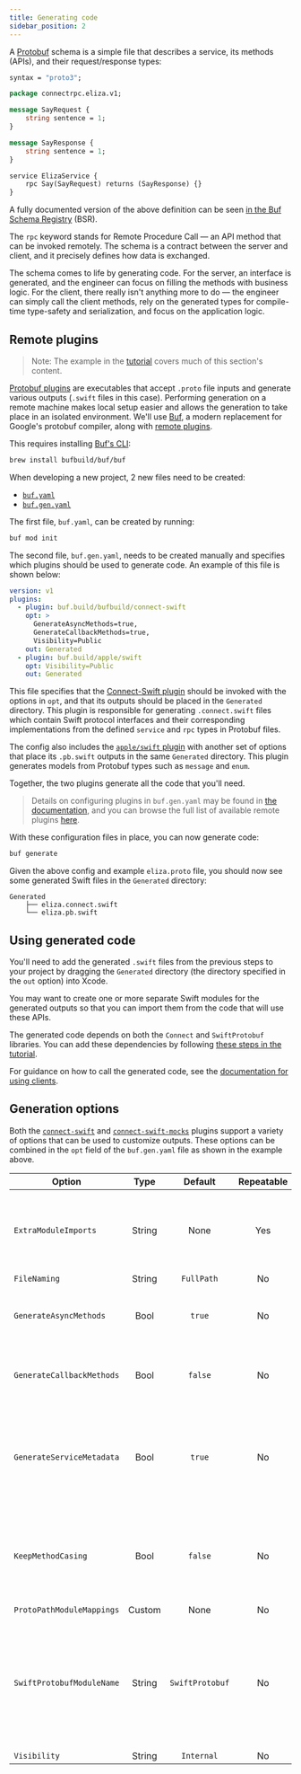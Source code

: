 ```yaml
---
title: Generating code
sidebar_position: 2
---
```


A [Protobuf][protobuf] schema is a simple file that describes a
service, its methods (APIs), and their request/response types:

```protobuf
syntax = "proto3";

package connectrpc.eliza.v1;

message SayRequest {
    string sentence = 1;
}

message SayResponse {
    string sentence = 1;
}

service ElizaService {
    rpc Say(SayRequest) returns (SayResponse) {}
}
```

A fully documented version of the above definition can be seen
[in the Buf Schema Registry](https://buf.build/connectrpc/eliza/file/main:connectrpc/eliza/v1/eliza.proto)
(BSR).

The `rpc` keyword stands for Remote Procedure Call — an API method that can be
invoked remotely. The schema is a contract between the server and client, and
it precisely defines how data is exchanged.

The schema comes to life by generating code. For the server, an interface
is generated, and the engineer can focus on filling the methods with business
logic. For the client, there really isn't anything more to do — the engineer
can simply call the client methods, rely on the generated types for
compile-time type-safety and serialization, and focus on the application logic.

## Remote plugins

> Note: The example in the [tutorial](getting-started.md) covers much of this
> section's content.

[Protobuf plugins][available-plugins] are executables that accept `.proto`
file inputs and generate various outputs (`.swift` files in this case).
Performing generation on a remote machine makes local setup easier
and allows the generation to take place in an isolated
environment. We'll use [Buf][buf], a modern replacement for
Google's protobuf compiler, along with [remote plugins][remote-plugins].

This requires installing [Buf's CLI][buf-cli]:

```bash
brew install bufbuild/buf/buf
```

When developing a new project, 2 new files need to be created:

- [`buf.yaml`][buf.yaml]
- [`buf.gen.yaml`][buf.gen.yaml]

The first file, `buf.yaml`, can be created by running:

```bash
buf mod init
```

The second file, `buf.gen.yaml`, needs to be created manually and specifies
which plugins should be used to generate code. An example of this
file is shown below:

```yaml
version: v1
plugins:
  - plugin: buf.build/bufbuild/connect-swift
    opt: >
      GenerateAsyncMethods=true,
      GenerateCallbackMethods=true,
      Visibility=Public
    out: Generated
  - plugin: buf.build/apple/swift
    opt: Visibility=Public
    out: Generated
```

This file specifies that the [Connect-Swift plugin][connect-swift-plugin]
should be invoked with the options in `opt`, and that its outputs should be
placed in the `Generated` directory. This plugin is responsible for generating
`.connect.swift` files which contain Swift protocol interfaces and their
corresponding implementations from the defined `service` and `rpc` types in
Protobuf files.

The config also includes the [`apple/swift` plugin][swift-protobuf-plugin] with
another set of options that place its `.pb.swift` outputs
in the same `Generated` directory. This plugin
generates models from Protobuf types such as `message` and `enum`.

Together, the two plugins generate all the code that you'll need.

> Details on configuring plugins in `buf.gen.yaml` may be found in
> [the documentation][remote-plugins], and you can browse the full list of
> available remote plugins [here][available-plugins].

With these configuration files in place, you can now generate code:

```bash
buf generate
```

Given the above config and example `eliza.proto` file, you should now see some
generated Swift files in the `Generated` directory:

```
Generated
    ├── eliza.connect.swift
    └── eliza.pb.swift
```

## Using generated code

You'll need to add the generated `.swift` files from the previous steps to your
project by dragging the `Generated` directory (the directory specified in
the `out` option) into Xcode.

You may want to create one or more separate Swift modules for the generated
outputs so that you can import them from the code that will use these APIs.

The generated code depends on both the `Connect` and `SwiftProtobuf` libraries.
You can add these dependencies by following
[these steps in the tutorial](./getting-started.md#add-the-connect-swift-package).

For guidance on how to call the generated code, see the
[documentation for using clients](./using-clients.md).

## Generation options

Both the [`connect-swift`][connect-swift-plugin]
and [`connect-swift-mocks`][connect-swift-mocks-plugin] plugins support a
variety of options that can be
used to customize outputs. These options can be combined in the `opt` field of
the `buf.gen.yaml` file as shown in the example above.

| **Option** | **Type** | **Default** | **Repeatable** | **Details** |
|---|:---:|:---:|:---:|---|
| `ExtraModuleImports` | String | None | Yes | Allows for specifying additional modules that generated Connect sources should import |
| `FileNaming` | String | `FullPath` | No | [Documentation](https://github.com/apple/swift-protobuf/blob/main/Documentation/PLUGIN.md#generation-option-filenaming---naming-of-generated-sources) |
| `GenerateAsyncMethods` | Bool | `true` | No | Generates RPC functions that provide Swift async/await interfaces |
| `GenerateCallbackMethods` | Bool | `false` | No | Generates RPC functions that provide closure-based callback interfaces |
| `GenerateServiceMetadata` | Bool | `true` | No | Generates metadata on client implementations, providing information on RPC paths, stream types, etc. |
| `KeepMethodCasing` | Bool | `false` | No | Generated RPC function names will match the `rpc` specified in the `.proto` file instead of being lower-camel-cased |
| `ProtoPathModuleMappings` | Custom | None | No | [Documentation](https://github.com/apple/swift-protobuf/blob/main/Documentation/PLUGIN.md#generation-option-protopathmodulemappings---swift-module-names-for-proto-paths) |
| `SwiftProtobufModuleName` | String | `SwiftProtobuf` | No | Allows for overriding the `SwiftProtobuf` module name in `import` statements. Useful if the `SwiftProtobuf` dependency is being renamed by custom build configurations |
| `Visibility` | String | `Internal` | No | [Documentation](https://github.com/apple/swift-protobuf/blob/main/Documentation/PLUGIN.md#generation-option-visibility---visibility-of-generated-types) |

[available-plugins]: https://buf.build/plugins
[buf]: https://buf.build/docs/
[buf.gen.yaml]: https://buf.build/docs/configuration/v1/buf-gen-yaml
[buf.yaml]: https://buf.build/docs/configuration/v1/buf-yaml
[buf-cli]: https://buf.build/docs/installation
[connect-swift]: https://github.com/bufbuild/connect-swift
[connect-swift-plugin]: https://buf.build/bufbuild/connect-swift
[connect-swift-mocks-plugin]: https://buf.build/bufbuild/connect-swift-mocks
[protobuf]: https://developers.google.com/protocol-buffers
[remote-plugins]: https://buf.build/docs/bsr/remote-plugins/usage
[swift-protobuf-plugin]: https://buf.build/apple/swift
